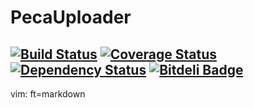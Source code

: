 PecaUploader
============

[![Build Status](https://travis-ci.org/raduwen/peca_uploader.png?branch=master)](https://travis-ci.org/raduwen/peca_uploader)
[![Coverage Status](https://coveralls.io/repos/raduwen/peca_uploader/badge.png?branch=master)](https://coveralls.io/r/raduwen/peca_uploader?branch=master)
[![Dependency Status](https://gemnasium.com/raduwen/peca_uploader.png)](https://gemnasium.com/raduwen/peca_uploader)
[![Bitdeli Badge](https://d2weczhvl823v0.cloudfront.net/raduwen/peca_uploader/trend.png)](https://bitdeli.com/free "Bitdeli Badge")
----------------
vim: ft=markdown
